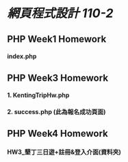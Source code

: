 # _網頁程式設計 110-2_
## PHP Week1 Homework
#### index.php
## PHP Week3 Homework
#### 1. KentingTripHw.php
#### 2. success.php (此為報名成功頁面)
## PHP Week4 Homework
#### HW3_墾丁三日遊+註冊&登入介面(資料夾)
